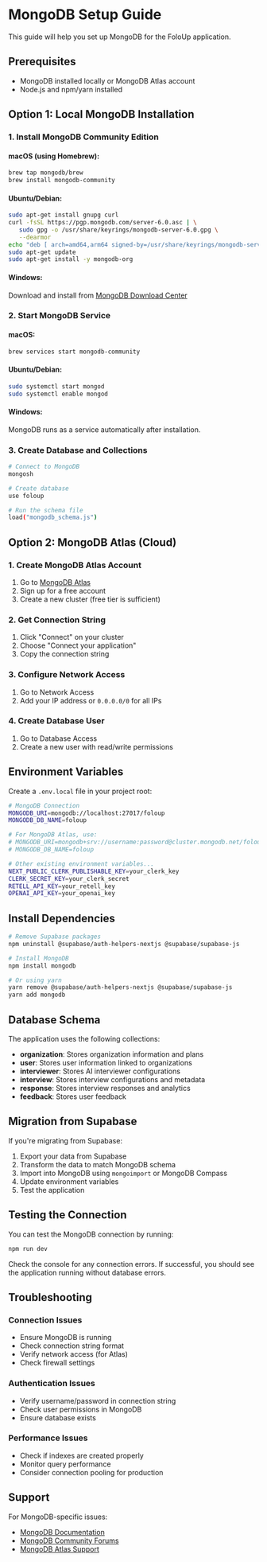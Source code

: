 # MongoDB Setup Guide

This guide will help you set up MongoDB for the FoloUp application.

## Prerequisites

- MongoDB installed locally or MongoDB Atlas account
- Node.js and npm/yarn installed

## Option 1: Local MongoDB Installation

### 1. Install MongoDB Community Edition

#### macOS (using Homebrew):
```bash
brew tap mongodb/brew
brew install mongodb-community
```

#### Ubuntu/Debian:
```bash
sudo apt-get install gnupg curl
curl -fsSL https://pgp.mongodb.com/server-6.0.asc | \
   sudo gpg -o /usr/share/keyrings/mongodb-server-6.0.gpg \
   --dearmor
echo "deb [ arch=amd64,arm64 signed-by=/usr/share/keyrings/mongodb-server-6.0.gpg ] https://repo.mongodb.org/apt/ubuntu jammy/mongodb-org/6.0 multiverse" | sudo tee /etc/apt/sources.list.d/mongodb-org-6.0.list
sudo apt-get update
sudo apt-get install -y mongodb-org
```

#### Windows:
Download and install from [MongoDB Download Center](https://www.mongodb.com/try/download/community)

### 2. Start MongoDB Service

#### macOS:
```bash
brew services start mongodb-community
```

#### Ubuntu/Debian:
```bash
sudo systemctl start mongod
sudo systemctl enable mongod
```

#### Windows:
MongoDB runs as a service automatically after installation.

### 3. Create Database and Collections

```bash
# Connect to MongoDB
mongosh

# Create database
use foloup

# Run the schema file
load("mongodb_schema.js")
```

## Option 2: MongoDB Atlas (Cloud)

### 1. Create MongoDB Atlas Account
1. Go to [MongoDB Atlas](https://www.mongodb.com/atlas)
2. Sign up for a free account
3. Create a new cluster (free tier is sufficient)

### 2. Get Connection String
1. Click "Connect" on your cluster
2. Choose "Connect your application"
3. Copy the connection string

### 3. Configure Network Access
1. Go to Network Access
2. Add your IP address or `0.0.0.0/0` for all IPs

### 4. Create Database User
1. Go to Database Access
2. Create a new user with read/write permissions

## Environment Variables

Create a `.env.local` file in your project root:

```bash
# MongoDB Connection
MONGODB_URI=mongodb://localhost:27017/foloup
MONGODB_DB_NAME=foloup

# For MongoDB Atlas, use:
# MONGODB_URI=mongodb+srv://username:password@cluster.mongodb.net/foloup?retryWrites=true&w=majority
# MONGODB_DB_NAME=foloup

# Other existing environment variables...
NEXT_PUBLIC_CLERK_PUBLISHABLE_KEY=your_clerk_key
CLERK_SECRET_KEY=your_clerk_secret
RETELL_API_KEY=your_retell_key
OPENAI_API_KEY=your_openai_key
```

## Install Dependencies

```bash
# Remove Supabase packages
npm uninstall @supabase/auth-helpers-nextjs @supabase/supabase-js

# Install MongoDB
npm install mongodb

# Or using yarn
yarn remove @supabase/auth-helpers-nextjs @supabase/supabase-js
yarn add mongodb
```

## Database Schema

The application uses the following collections:

- **organization**: Stores organization information and plans
- **user**: Stores user information linked to organizations
- **interviewer**: Stores AI interviewer configurations
- **interview**: Stores interview configurations and metadata
- **response**: Stores interview responses and analytics
- **feedback**: Stores user feedback

## Migration from Supabase

If you're migrating from Supabase:

1. Export your data from Supabase
2. Transform the data to match MongoDB schema
3. Import into MongoDB using `mongoimport` or MongoDB Compass
4. Update environment variables
5. Test the application

## Testing the Connection

You can test the MongoDB connection by running:

```bash
npm run dev
```

Check the console for any connection errors. If successful, you should see the application running without database errors.

## Troubleshooting

### Connection Issues
- Ensure MongoDB is running
- Check connection string format
- Verify network access (for Atlas)
- Check firewall settings

### Authentication Issues
- Verify username/password in connection string
- Check user permissions in MongoDB
- Ensure database exists

### Performance Issues
- Check if indexes are created properly
- Monitor query performance
- Consider connection pooling for production

## Support

For MongoDB-specific issues:
- [MongoDB Documentation](https://docs.mongodb.com/)
- [MongoDB Community Forums](https://community.mongodb.com/)
- [MongoDB Atlas Support](https://docs.atlas.mongodb.com/support/)
